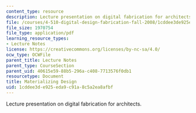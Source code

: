 ```yaml
---
content_type: resource
description: Lecture presentation on digital fabrication for architects.
file: /courses/4-510-digital-design-fabrication-fall-2008/1cddee3de925eda9c91a8c5a2ea8afbf_lec1a.pdf
file_size: 1970754
file_type: application/pdf
learning_resource_types:
- Lecture Notes
license: https://creativecommons.org/licenses/by-nc-sa/4.0/
ocw_type: OCWFile
parent_title: Lecture Notes
parent_type: CourseSection
parent_uid: 40615e59-88b5-296a-c408-7713576f0db1
resourcetype: Document
title: Materializing Design
uid: 1cddee3d-e925-eda9-c91a-8c5a2ea8afbf
---
```

Lecture presentation on digital fabrication for architects.